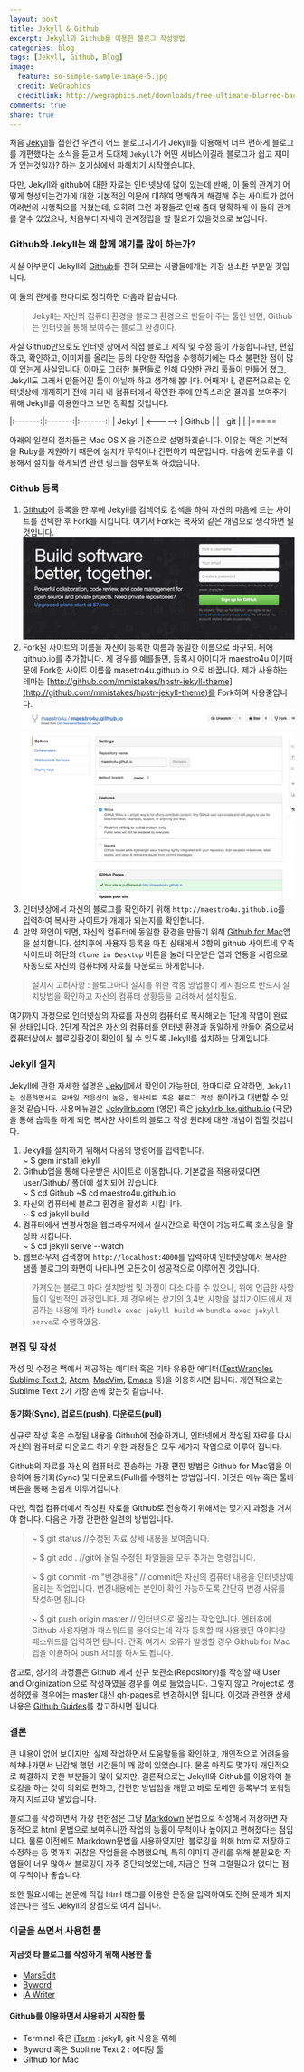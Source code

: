 ```yaml
---
layout: post
title: Jekyll & Github
excerpt: Jekyll과 Github를 이용한 블로그 작성방법
categories: blog
tags: [Jekyll, Github, Blog]
image:
  feature: so-simple-sample-image-5.jpg
  credit: WeGraphics
  creditlink: http://wegraphics.net/downloads/free-ultimate-blurred-background-pack/
comments: true
share: true
---
```



처음 [Jekyll](http://jekyllrb.com/)를 접한건 우연히 어느 블로그지기가 Jekyll를 이용해서 너무 편하게 블로그를 개편했다는 소식을 듣고서 도대체 `Jekyll`가 어떤 서비스이길래 블로그가 쉽고 재미가 있는것일까? 하는 호기심에서 파헤치기 시작했습니다.

다만, Jekyll와 github에 대한 자료는 인터넷상에 많이 있는데 반해, 이 둘의 관계가 어떻게 형성되는건가에 대한 기본적인 의문에 대하여 명쾌하게 해결해 주는 사이트가 없어 여러번의 시행착오를 거쳤는데, 오히려 그런 과정들로 인해 좀더 명확하게 이 둘의 관계를 알수 있었으나, 처음부터 자세히 관계정립을 할 필요가 있을것으로 보입니다.

### Github와 Jekyll는 왜 함께 얘기를 많이 하는가?
사실 이부분이 Jekyll와 [Github](https://github.com/)를 전혀 모르는 사람들에게는 가장 생소한 부분일 것입니다. 

이 둘의 관계를 한다디로 정리하면 다음과 같습니다.

> Jekyll는 자신의 컴퓨터 환경을 블로그 환경으로 만들어 주는 툴인 반면, Github는 인터넷을 통해 보여주는 블로그 환경이다.

사실 Github만으로도 인터넷 상에서 직접 블로그 제작 및 수정 등이 가능합니다만, 편집하고, 확인하고, 이미지를 올리는 등의 다양한 작업을 수행하기에는 다소 불편한 점이 많이 있는게 사실입니다. 아마도 그러한 불편들로 인해 다양한 관리 툴들이 만들어 졌고, Jekyll도 그래서 만들어진 툴이 아닐까 하고 생각해 봅니다. 어째거나, 결론적으로는 인터넷상에 개제하기 전에 미리 내 컴퓨터에서 확인한 후에 만족스러운 결과를 보여주기 위해 Jekyll를 이용한다고 보면 정확할 것입니다.

|:-------:|:-------:|:-------:|
| Jekyll  | <-----> | Github  |
|         |   git   |         |
|=====

아래의 일련의 절차들은 Mac OS X 을 기준으로 설명하겠습니다. 이유는 맥은 기본적을 Ruby를 지원하기 때문에 설치가 무척이나 간편하기 때문입니다. 다음에 윈도우를 이용해서 설치를 하게되면 관련 링크를 첨부토록 하겠습니다.

### Github 등록
1. [Github](https://github.com/)에 등록을 한 후에 Jekyll를 검색어로 검색을 하여 자신의 마음에 드는 사이트를 선택한 후 Fork를 시킵니다. 여기서 Fork는 복사와 같은 개념으로 생각하면 될 것입니다.  
![](/images/sub01/Shot150617-1.jpg)
2. Fork된 사이트의 이름을 자신이 등록한 이름과 동일한 이름으로 바꾸되. 뒤에 github.io를 추가합니다. 제 경우를 예를들면, 등록시 아이디가 maestro4u 이기때문에 Fork한 사이트 이름을 masetro4u.github.io 으로 바꿉니다.  제가 사용하는 테마는 [http://github.com/mmistakes/hpstr-jekyll-theme](http://github.com/mmistakes/hpstr-jekyll-theme)를 Fork하여 사용중입니다.
![](/images/sub01/Shot150617-4.jpg)
3. 인터넷상에서 자신의 블로그를 확인하기 위해 `http://maestro4u.github.io`를 입력하여 복사한 사이트가 개제가 되는지를 확인합니다.
4. 만약 확인이 되면, 자신의 컴퓨터에 동일한 환경을 만들기 위해 [Github for Mac](https://mac.github.com/)앱을 설치합니다. 설치후에 사용자 등록을 마친 상태에서 3항의 github 사이트네 우측사이드바 하단의 `Clone in Desktop` 버튼을 눌러 다운받은 앱과 연동을 시킴으로 자동으로 자신의 컴퓨터에 자료를 다운로드 하게합니다.

> 설치시 고려사항 : 블로그마다 설치를 위한 각종 방법들이 제시됨으로 반드시 설치방법을 확인하고 자신의 컴퓨터 상황등을 고려해서 설치필요.

여기까지 과정으로 인터넷상의 자료를 자신의 컴퓨터로 복사해오는 1단계 작업이 완료된 상태입니다. 2단계 작업은 자신의 컴퓨터를 인터넷 환경과 동일하게 만들어 줌으로써 컴퓨터상에서 블로깅환경이 확인이 될 수 있도록 Jekyll를 설치하는 단계입니다. 

### Jekyll 설치
Jekyll에 관한 자세한 설명은  [Jekyll](http://jekyllrb.com/)에서 확인이 가능한데, 한마디로 요약하면, `Jekyll는 심플하면서도 모바일 적응성이 높은, 웹사이트 혹은 블로그 작성 툴`이라고 대변할 수 있을것 같습니다. 사용메뉴얼은 [Jekyllrb.com](http://jekyllrb.com/) (영문) 혹은 [jekyllrb-ko.github.io](http://jekyllrb-ko.github.io/) (국문) 을 통해 습득을 하게 되면 복사한 사이트의 블로그 작성 원리에 대한 개념이 잡힐 것입니다.

1. Jekyll를 설치하기 위해서 다음의 명령어를 입력합니다.    
~ $ gem install jekyll
2. Github앱을 통해 다운받은 사이트로 이동합니다.  기본값을 적용하였다면, user/Github/ 폴더에 설치되어 있습니다.   
~ $ cd Github
~$ cd maestro4u.github.io
3. 자신의 컴퓨터에 블로그 환경을 활성화 시킵니다.  
~ $ cd jekyll build
4. 컴퓨터에서 변경사항을 웹브라우저에서 실시간으로 확인이 가능하도록 호스팅을 활성화 시킵니다.  
~ $ cd jekyll serve --watch
5. 웹브라우저 검색창에 `http://localhost:4000`를 입력하여 인터넷상에서 복사한 샘플 블로그의 화면이 나타나면 모든것이 성공적으로 이루어진 것입니다.

> 가져오는 블로그 마다 설치방법 및 과정이 다소 다를 수 있으나, 위에 언급한 사항들이 일반적인 과정입니다. 제 경우에는 상기의 3,4번 사항을 설치가이드에서 제공하는 내용에 따라  `bundle exec jekyll build` => `bundle exec jekyll serve`로 수행하였음.

### 편집 및 작성

작성 및 수정은 맥에서 제공하는 에디터 혹은 기타 유용한 에디터([TextWrangler](http://www.barebones.com/products/textwrangler/), [Sublime Text 2](http://www.sublimetext.com/2), [Atom](https://atom.io/), [MacVim](http://www.macupdate.com/app/mac/25988/macvim/download), [Emacs](http://www.gnu.org/software/emacs/) 등)을 이용하시면 됩니다. 개인적으로는 Sublime Text 2가 가장 손에 맞는것 같습니다.

#### 동기화(Sync), 업로드(push), 다운로드(pull)

신규로 작성 혹은 수정된 내용을 Github에 전송하거나, 인터넷에서 작성된 자료를 다시 자신의 컴퓨터로 다운로드 하기 위한 과정들은 모두 세가지 작업으로 이루어 집니다.

Github의 자료를 자신의 컴퓨터로 전송하는 가장 편한 방법은 Github for Mac앱을 이용하여 동기화(Sync) 및 다운로드(Pull)를 수행하는 방법입니다. 이것은 메뉴 혹은 툴바 버튼을 통해 손쉽게 이루어집니다.

다만, 직접 컴퓨터에서 작성된 자료를 Github로 전송하기 위해서는 몇가지 과정을 거쳐야 합니다. 다음은 가장 간편한 일련의 방법입니다.

> ~ $ git status //수정된 자료 상세 내용을 보여줍니다.
> 
> ~ $ git add . //git에 올릴 수정된 파일들을 모두 추가는 명령입니다. 
>
> ~ $ git commit -m "변경내용" // commit은 자신의 컴퓨터 내용을 인터넷상에 올리는 작업입니다. 변경내용에는 본인이 확인 가능하도록 간단히 변경 사유를 작성하면 됩니다.
> 
> ~ $ git push origin master // 인터넷으로 올리는 작업입니다. 엔터후에 Github 사용자명과 패스워드를 물어오는데 각자 등록할 때 사용했던 아이디랑 패스워드를 입력하면 됩니다. 간혹 여기서 오류가 발생할 경우 Github for Mac앱을 이용하여 push 처리를 하셔도 됩니다.

참고로, 상기의 과정들은 Github 에서 신규 보관소(Repository)를 작성할 때 User and Orginization 으로 작성하였을 경우를 예로 들었습니다. 그렇지 않고 Project로 생성하였을 경우에는 master 대신 gh-pages로 변경하시면 됩니다. 이것과 관련한 상세 내용은 [Github Guides](https://guides.github.com/)를 참고하시면 됩니다.

### 결론
큰 내용이 없어 보이지만, 실제 작업하면서 도움말들을 확인하고, 개인적으로 어려움을 헤쳐나가면서 난감해 했던 시간들이 꽤 많이 있었습니다. 물론 아직도 몇가지 개인적으로 해결하지 못한 부분들이 많이 있지만, 결론적으로는 Jekyll와 Github를 이용하여 블로깅을 하는 것이 의외로 편하고, 간편한 방법임을 깨닫고 바로 도메인 등록부터 포워딩까지 지르고야 말았습니다. 

블로그를 작성하면서 가장 편한점은 그냥 [Markdown](http://daringfireball.net/projects/markdown/syntax) 문법으로 작성해서 저장하면 자동적으로 html 문법으로 보여주니깐 작업의 능률이 무척이나 높아지고 편해졌다는 점입니다. 물론 이전에도 Markdown문법을 사용하였지만, 블로깅을 위해 html로 저장하고 수정하는 등 몇가지 귀찮은 작업들을 수행했으며, 특히 이미지 관리를 위해 불필요한 작업들이 너무 많아서 블로깅이 자주 중단되었었는데, 지금은 전혀 그럴필요가 없다는 점이 무척이나 좋습니다.

또한 필요시에는 본문에 직접 html 태그를 이용한 문장을 입력하여도 전혀 문제가 되지 않는다는 점도 Jekyll의 장점으로 여겨 집니다.

### 이글을 쓰면서 사용한 툴

#### 지금껏 타 블로그를 작성하기 위해 사용한 툴
* [MarsEdit](https://itunes.apple.com/us/app/marsedit-blog-editor-for-wordpress/id402376225?mt=12&uo=4&at=10l4tL&ct=searchlink)
* [Byword](https://itunes.apple.com/us/app/byword/id420212497?mt=12&uo=4&at=10l4tL&ct=searchlink)
* [iA Writer](https://itunes.apple.com/us/app/ia-writer/id439623248?mt=12&uo=4&at=10l4tL&ct=searchlink)

#### Github를 이용하면서 사용하기 시작한 툴
* Terminal 혹은 [iTerm](http://iterm.sourceforge.net/) : jekyll, git 사용을 위해
* Byword 혹은 Sublime Text 2 : 에디팅 툴
* Github for Mac